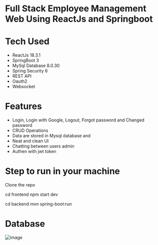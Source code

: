 # Full Stack Employee Management Web Using ReactJs and Springboot

# Tech Used
- ReactJs 18.3.1
- SpringBoot 3
- MySql Database 8.0.30
- Spring Security 6
- REST API
- Oauth2
- Websocket

# Features
- Login, Login with Google, Logout, Forgot password and Changed password
- CRUD Operations
- Data are stored in Mysql database and
- Neat and clean UI
- Chatting between users admin
- Authen with jwt token

# Step to run in your machine

Clone the repo

cd frontend
npm start dev

cd backend
mvn spring-boot:run

# Database

![image](https://github.com/user-attachments/assets/ceb9de77-9284-44d9-bc8f-34cad51b9d00)


